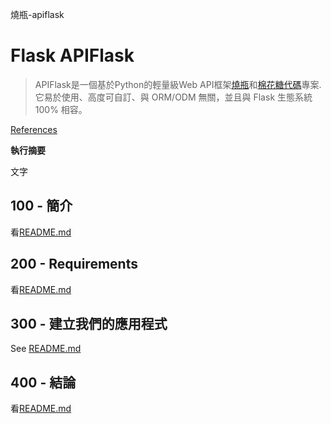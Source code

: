 燒瓶-apiflask

# Flask APIFlask

> APIFlask是一個基於Python的輕量級Web API框架[燒瓶](https://github.com/pallets/flask)和[棉花糖代碼](https://github.com/marshmallow-code)專案.它易於使用、高度可自訂、與 ORM/ODM 無關，並且與 Flask 生態系統 100% 相容。

[References](./REFERENCES.md)

**執行摘要**

文字

## 100 - 簡介

看[README.md](./100/README.md)

## 200 - Requirements

看[README.md](./200/README.md)

## 300 - 建立我們的應用程式

See [README.md](./300/README.md)

## 400 - 結論

看[README.md](./400/README.md)
